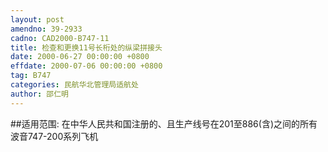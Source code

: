 ```yaml
---
layout: post
amendno: 39-2933
cadno: CAD2000-B747-11
title: 检查和更换11号长桁处的纵梁拼接头
date: 2000-06-27 00:00:00 +0800
effdate: 2000-07-06 00:00:00 +0800
tag: B747
categories: 民航华北管理局适航处
author: 邵仁明
---
```


##适用范围:
在中华人民共和国注册的、且生产线号在201至886(含)之间的所有波音747-200系列飞机

